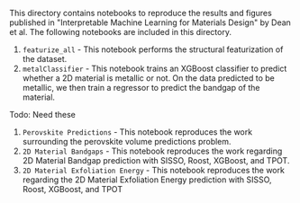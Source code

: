 This directory contains notebooks to reproduce the results and figures published in
"Interpretable Machine Learning for Materials Design" by Dean et al. The following notebooks are included in this
directory.

1. `featurize_all` - This notebook performs the structural featurization of the dataset.
2. `metalClassifier` - This notebook trains an XGBoost classifier to predict whether a 2D material is metallic
or not. On the data predicted to be metallic, we then train a regressor to predict the bandgap of the material.


Todo: Need these

1. `Perovskite Predictions` - This notebook reproduces the work surrounding the perovskite volume predictions problem.
2. `2D Material Bandgaps` - This notebook reproduces the work regarding 2D Material Bandgap prediction with SISSO,
Roost, XGBoost, and TPOT.
3. `2D Material Exfoliation Energy` - This notebook reproduces the work regarding the 2D Material Exfoliation Energy
prediction with SISSO, Roost, XGBoost, and TPOT
